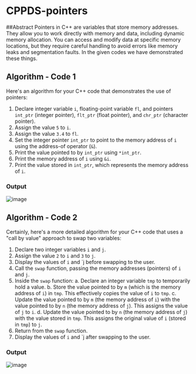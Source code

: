 # CPPDS-pointers
##Abstract
Pointers in C++ are variables that store memory addresses. They allow you to work directly with memory and data, including dynamic memory allocation. You can access and modify data at specific memory locations, but they require careful handling to avoid errors like memory leaks and segmentation faults.
In the given codes we have demonstrated these things.

## Algorithm - Code 1
Here's an algorithm for your C++ code that demonstrates the use of pointers:
1. Declare integer variable `i`, floating-point variable `fl`, and pointers `int_ptr` (integer pointer), `flt_ptr` (float pointer), and `chr_ptr` (character pointer).
2. Assign the value `5` to `i`.
3. Assign the value `3.4` to `fl`.
4. Set the integer pointer `int_ptr` to point to the memory address of `i` using the address-of operator (`&`).
5. Print the value pointed to by `int_ptr` using `*int_ptr`.
6. Print the memory address of `i` using `&i`.
7. Print the value stored in `int_ptr`, which represents the memory address of `i`.

### Output
![image](https://github.com/Yaduraj01/CPPDS-pointers/assets/110488113/547220cc-9d97-449f-8a0f-e59ecf10d43a)


## Algorithm - Code 2
Certainly, here's a more detailed algorithm for your C++ code that uses a "call by value" approach to swap two variables:
1. Declare two integer variables `i` and `j`.
2. Assign the value `2` to `i` and `3` to `j`.
3. Display the values of `i` and `j before swapping to the user.
4. Call the `swap` function, passing the memory addresses (pointers) of `i` and `j`.
5. Inside the `swap` function:
    a. Declare an integer variable `tmp` to temporarily hold a value.
    b. Store the value pointed to by `m` (which is the memory address of `i`) in `tmp`. This effectively copies the value of `i` to `tmp`.
    c. Update the value pointed to by `m` (the memory address of `i`) with the value pointed to by `n` (the memory address of `j`). This assigns the value of `j` to `i`.
    d. Update the value pointed to by `n` (the memory address of `j`) with the value stored in `tmp`. This assigns the original value of `i` (stored in `tmp`) to `j`.
6. Return from the `swap` function.
7. Display the values of `i` and `j after swapping to the user.

### Output
![image](https://github.com/Yaduraj01/CPPDS-pointers/assets/110488113/6db94387-4079-4185-b1b3-350b8f8666f8)



